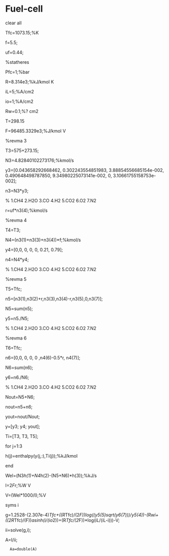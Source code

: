 # Fuel-cell

clear all 

Tfc=1073.15;%K 

f=5.5; 

uf=0.44; 

 

  

%statheres 

Pfc=1;%bar 

R=8.314e3;%kJ/kmol K 

iL=5;%A/cm2 

io=1;%A/cm2 

Rw=0.1;%? cm2 

T=298.15 

F=96485.3329e3;%J/kmol V 

 

%revma 3 

T3=575+273.15; 

N3=4.82840102273176;%kmol/s 

y3=[0.043658292668462, 0.302243554851983, 3.88854556685154e-002, 0.490648498787850, 9.34980225073141e-002,	0, 3.10661755158753e-002]; 

n3=N3*y3; 

 

% 1.CH4 2.H2O 3.CO 4.H2 5.CO2 6.O2 7.N2 

r=uf*n3(4);%kmol/s 

 

%revma 4 

T4=T3; 

N4=(n3(1)+n3(3)+n3(4))*f;%kmol/s 

y4=[0,0, 0, 0, 0, 0.21, 0.79]; 

n4=N4*y4; 

% 1.CH4 2.H2O 3.CO 4.H2 5.CO2 6.O2 7.N2 

 

%revma 5 

T5=Tfc; 

n5=[n3(1),n3(2)+r,n3(3),n3(4)-r,n3(5),0,n3(7)]; 

N5=sum(n5); 

y5=n5./N5; 

% 1.CH4 2.H2O 3.CO 4.H2 5.CO2 6.O2 7.N2 

 

%revma 6 

T6=Tfc; 

n6=[0,0, 0, 0, 0 ,n4(6)-0.5*r, n4(7)]; 

N6=sum(n6); 

y6=n6./N6; 

% 1.CH4 2.H2O 3.CO 4.H2 5.CO2 6.O2 7.N2 

 

Nout=N5+N6; 

nout=n5+n6; 

yout=nout/Nout; 

 

y=[y3; y4; yout]; 

Ti=[T3, T3, T5]; 

 

for j=1:3 

    

h(j)=enthalpy(y(j,:),Ti(j));%kJ/kmol 

 

end 

 

Wel=(N3*h(1)+N4*h(2)-(N5+N6)*h(3));%kJ/s 

 

 

I=2*F*r;%W V 

 

V=(Wel*1000/I);%V 

 

syms i 

g=1.2528-(2.307e-4)*Tfc+((R*Tfc)/(2*F))*log((y5(5)*sqrt(y6(7)))/y5(4))-(Rw*i+((2*R*Tfc)/(F))*asinh(i/(io*2))+(R*Tfc/(2*F))*log(iL/(iL-i)))-V; 

ii=solve(g,i); 

 

A=I/ii; 

      Aa=double(A) 

 
